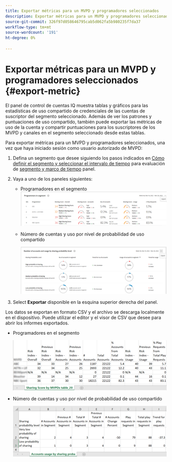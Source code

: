 ```yaml
---
title: Exportar métricas para un MVPD y programadores seleccionados
description: Exportar métricas para un MVPD y programadores seleccionados
source-git-commit: 326f97d058646795cab5d062fa5b980235f7da37
workflow-type: tm+mt
source-wordcount: '191'
ht-degree: 0%

---
```


# Exportar métricas para un MVPD y programadores seleccionados {#export-metric}

El panel de control de cuentas IQ muestra tablas y gráficos para las estadísticas de uso compartido de credenciales de las cuentas de suscriptor del segmento seleccionado. Además de ver los patrones y puntuaciones de uso compartido, también puede exportar las métricas de uso de la cuenta y compartir puntuaciones para los suscriptores de los MVPD y canales en el segmento seleccionado desde estas tablas.

Para exportar métricas para un MVPD y programadores seleccionados, una vez que haya iniciado sesión como usuario autorizado de MVPD:

1. Defina un segmento que desee siguiendo los pasos indicados en [Cómo definir el segmento y seleccionar el intervalo de tiempo](/help/AccountIQ/howto-select-segment-timeframe.md) para evaluación de [segmento y marco de tiempo](/help/AccountIQ/segments-timeframe.md) panel.

1. Vaya a uno de los paneles siguientes:

   * Programadores en el segmento
      ![](assets/prog-segment-export-option.png)

   * Número de cuentas y uso por nivel de probabilidad de uso compartido

      ![](assets/progr-usage-panel-export.png)

1. Select **Exportar** disponible en la esquina superior derecha del panel.

Los datos se exportan en formato CSV y el archivo se descarga localmente en el dispositivo. Puede utilizar el editor y el visor de CSV que desee para abrir los informes exportados.

* Programadores en el segmento

   ![](assets/export-progr-in-seg.png)


* Número de cuentas y uso por nivel de probabilidad de uso compartido

   ![](assets/export-acc-usage.png)
